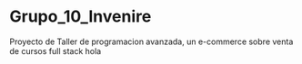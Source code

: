 # Grupo_10_Invenire
Proyecto de Taller de programacion avanzada, un e-commerce sobre venta de cursos full stack
hola

